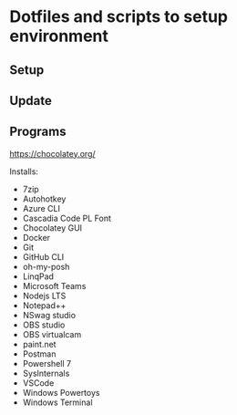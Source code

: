 # Dotfiles and scripts to setup environment

## Setup

## Update

## Programs

https://chocolatey.org/

Installs:

- 7zip
- Autohotkey
- Azure CLI
- Cascadia Code PL Font
- Chocolatey GUI
- Docker
- Git
- GitHub CLI
- oh-my-posh
- LinqPad
- Microsoft Teams
- Nodejs LTS
- Notepad++
- NSwag studio
- OBS studio
- OBS virtualcam
- paint.net
- Postman
- Powershell 7
- SysInternals
- VSCode
- Windows Powertoys
- Windows Terminal
